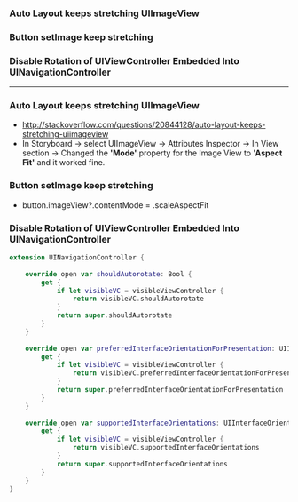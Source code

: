 ### Auto Layout keeps stretching UIImageView
### Button setImage keep stretching
### Disable Rotation of UIViewController Embedded Into UINavigationController

---------------- 

### Auto Layout keeps stretching UIImageView

  - http://stackoverflow.com/questions/20844128/auto-layout-keeps-stretching-uiimageview
  - In Storyboard -> select UIImageView -> Attributes Inspector -> In View section -> Changed the **'Mode'** property for the Image View to **'Aspect Fit'** and it worked fine.

### Button setImage keep stretching
  - button.imageView?.contentMode = .scaleAspectFit

### Disable Rotation of UIViewController Embedded Into UINavigationController

```swift
extension UINavigationController {
    
    override open var shouldAutorotate: Bool {
        get {
            if let visibleVC = visibleViewController {
                return visibleVC.shouldAutorotate
            }
            return super.shouldAutorotate
        }
    }
    
    override open var preferredInterfaceOrientationForPresentation: UIInterfaceOrientation{
        get {
            if let visibleVC = visibleViewController {
                return visibleVC.preferredInterfaceOrientationForPresentation
            }
            return super.preferredInterfaceOrientationForPresentation
        }
    }
    
    override open var supportedInterfaceOrientations: UIInterfaceOrientationMask{
        get {
            if let visibleVC = visibleViewController {
                return visibleVC.supportedInterfaceOrientations
            }
            return super.supportedInterfaceOrientations
        }
    }
}
```
